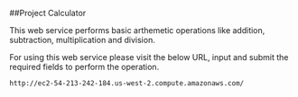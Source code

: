 ##Project Calculator

This web service performs basic arthemetic operations like addition, subtraction, multiplication and division.

For using this web service please visit the below URL, input and submit the required fields to perform the operation.

```URL
http://ec2-54-213-242-184.us-west-2.compute.amazonaws.com/
```
